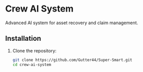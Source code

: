 # Crew AI System

Advanced AI system for asset recovery and claim management.

## Installation

1. Clone the repository:
   ```bash
   git clone https://github.com/Gutter44/Super-Smart.git
   cd crew-ai-system

